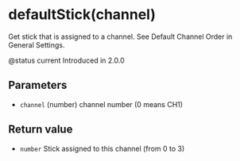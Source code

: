 # defaultStick\(channel\)

Get stick that is assigned to a channel. See Default Channel Order in General Settings.

@status current Introduced in 2.0.0

## Parameters

* `channel` \(number\) channel number \(0 means CH1\)

## Return value

* `number` Stick assigned to this channel \(from 0 to 3\)

